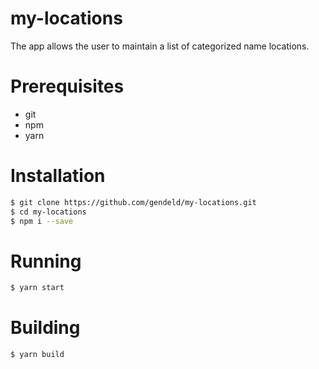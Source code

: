 # my-locations

The app allows the user to maintain a list of categorized name locations.

# Prerequisites

- git
- npm
- yarn

# Installation

```sh
$ git clone https://github.com/gendeld/my-locations.git
$ cd my-locations
$ npm i --save
```

# Running

```sh
$ yarn start
```

# Building

```sh
$ yarn build
```
